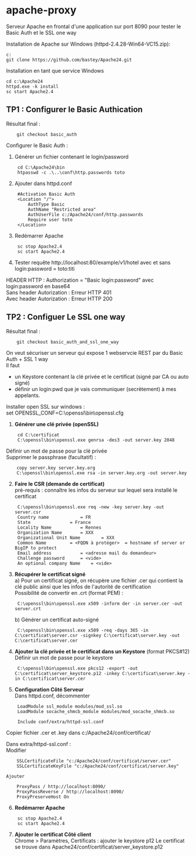 # apache-proxy #
Serveur Apache en frontal d'une application sur port 8090 pour tester le Basic Auth et le SSL one way

Installation de Apache sur Windows (httpd-2.4.28-Win64-VC15.zip):

    c:
    git clone https://github.com/bastey/Apache24.git

Installation en tant que service Windows

    cd c:\Apache24
    httpd.exe -k install
    sc start Apache2.4


## TP1 : Configurer le Basic Authication ##

Résultat final :

        git checkout basic_auth

Configurer le Basic Auth :

1. Générer un fichier contenant le login/password

        cd C:\Apache24\bin
        htpasswd -c .\..\conf\http.passwords toto

2. Ajouter dans httpd.conf

        #Activation Basic Auth
        <Location "/">
            AuthType Basic
            AuthName "Restricted area"
            AuthUserFile c:/Apache24/conf/http.passwords
            Require user toto
        </Location>

3. Redémarrer Apache

        sc stop Apache2.4
        sc start Apache2.4

4. Tester requête http://localhost:80/example/v1/hotel avec et sans login:password = toto:titi

HEADER HTTP : Authorization = "Basic login:password" avec login:password en base64  
Sans header Autorization : Erreur HTTP 401  
Avec header Autorization : Erreur HTTP 200

## TP2 : Configuer Le SSL one way ##

Résultat final :

        git checkout basic_auth_and_ssl_one_way

On veut sécuriser un serveur qui expose 1 webservcie REST par du Basic Auth + SSL 1 way  
Il faut  
- un Keystore contenant la clé privée et le certificat (signé par CA ou auto signé)  
- définir un login:pwd que je vais communiquer (secrètement) à mes appelants.  

Installer open SSL sur windows :  
set OPENSSL_CONF=C:\openssl\bin\openssl.cfg  

1. **Générer une clé privée (openSSL)**

        cd C:\certificat  
        C:\openssl\bin\openssl.exe genrsa -des3 -out server.key 2048  
Définir un mot de passe pour la clé privée  
Supprimer le passphrase (facultatif) :

        copy server.key server.key.org  
        C:\openssl\bin\openssl.exe rsa -in server.key.org -out server.key  

2. **Faire le CSR (demande de certificat)**  
pré-requis : connaître les infos du serveur sur lequel sera installé le certificat

        C:\openssl\bin\openssl.exe req -new -key server.key -out server.csr  
        Country name            = FR  
        State               = France  
        Locality Name           = Rennes  
        Organization Name       = XXX  
        Organizational Unit Name        = XXX  
        Common Name         = <FQDN à protéger>  = hostname of server or BigIP to protect  
        Email address           = <adresse mail du demandeur>  
        Challenge password      = <vide>  
        An optional company Name    = <vide>  

3. **Récupérer le certificat signé**  
    a) Pour un certificat signé, on récupère une fichier .cer qui contient la clé public ainsi que les infos de l'autorité de certification  
    Possibilité de convertir en .crt (format PEM) :

        C:\openssl\bin\openssl.exe x509 -inform der -in server.cer -out server.crt  

    b) Générer un certificat auto-signé

        C:\openssl\bin\openssl.exe x509 -req -days 365 -in C:\certificat\server.csr -signkey C:\certificat\server.key -out C:\certificat\server.cer

4. **Ajouter la clé privée et le certificat dans un Keystore** (format PKCS#12)  
Définir un mot de passe pour le keystore

        C:\openssl\bin\openssl.exe pkcs12 -export -out C:\certificat\server_keystore.p12 -inkey C:\certificat\server.key -in C:\certificat\server.cer  

5. **Configuration Côté Serveur**  
Dans httpd.conf, décommenter  

        LoadModule ssl_module modules/mod_ssl.so  
        LoadModule socache_shmcb_module modules/mod_socache_shmcb.so  

        Include conf/extra/httpd-ssl.conf

Copier fichier .cer et .key dans c:/Apache24/conf/certificat/  

Dans extra/httpd-ssl.conf :  
    Modifier

        SSLCertificateFile "c:/Apache24/conf/certificat/server.cer"  
        SSLCertificateKeyFile "c:/Apache24/conf/certificat/server.key"  

    Ajouter

        ProxyPass / http://localhost:8090/  
        ProxyPassReverse / http://localhost:8090/  
        ProxyPreserveHost On

6. **Redémarrer Apache**

        sc stop Apache2.4
        sc start Apache2.4

7. **Ajouter le certificat Côté client**  
Chrome > Paramètres, Certificats : ajouter le keystore p12
Le certificat se trouve dans Apache24/conf/certificat/server_keystore.p12
